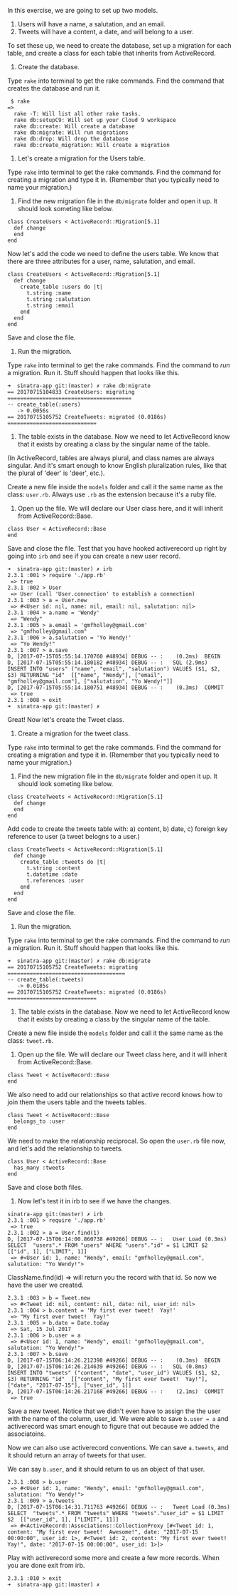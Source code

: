 In this exercise, we are going to set up two models.  

1. Users will have a name, a salutation, and an email.
1. Tweets will have a content, a date, and will belong to a user.

To set these up, we need to create the database, set up a migration for each table, and create a class for each table that inherits from ActiveRecord.

1. Create the database.  

Type `rake` into terminal to get the rake commands.  Find the command that creates the database and run it.

```
 $ rake
=> 
  rake -T: Will list all other rake tasks.
  rake db:setupC9: Will set up your Cloud 9 workspace
  rake db:create: Will create a database
  rake db:migrate: Will run migrations
  rake db:drop: Will drop the database
  rake db:create_migration: Will create a migration
```


1. Let's create a migration for the Users table.

Type `rake` into terminal to get the rake commands. Find the command for creating a migration and type it in.  (Remember that you typically need to name your migration.)

1. Find the new migration file in the `db/migrate` folder and open it up.  It should look someting like below.


```
class CreateUsers < ActiveRecord::Migration[5.1]
  def change
  end
end

```

Now let's add the code we need to define the users table.  We know that there are three attributes for a user, name, salutation, and email.

```
class CreateUsers < ActiveRecord::Migration[5.1]
  def change
    create_table :users do |t|
      t.string :name
      t.string :salutation
      t.string :email
    end
  end
end

```

Save and close the file.  

1. Run the migration.

Type `rake` into terminal to get the rake commands. Find the command to _run_ a migration.  Run it.  Stuff should happen that looks like this.

```
➜  sinatra-app git:(master) ✗ rake db:migrate
== 20170715104833 CreateUsers: migrating =======================================
-- create_table(:users)
   -> 0.0056s
== 20170715105752 CreateTweets: migrated (0.0186s) ============================
```

1. The table exists in the database.  Now we need to let ActiveRecord know that it exists by creating a class by the singular name of the table.

(In ActiveRecord, tables are always plural, and class names are always singular.  And it's smart enough to know English pluralization rules, like that the plural of 'deer' is 'deer', etc.).

Create a new file inside the `models` folder and call it the same name as the class: `user.rb`.  Always use `.rb` as the extension because it's a ruby file.


1. Open up the file.  We will declare our User class here, and it will inherit from ActiveRecord::Base.

```
class User < ActiveRecord::Base
end

```

Save and close the file.  Test that you have hooked activerecord up right by going into `irb` and see if you can create a new user record.

```
➜  sinatra-app git:(master) ✗ irb
2.3.1 :001 > require './app.rb'
 => true 
2.3.1 :002 > User
 => User (call 'User.connection' to establish a connection) 
2.3.1 :003 > a = User.new
 => #<User id: nil, name: nil, email: nil, salutation: nil> 
2.3.1 :004 > a.name = 'Wendy'
 => "Wendy" 
2.3.1 :005 > a.email = 'gmfholley@gmail.com'
 => "gmfholley@gmail.com" 
2.3.1 :006 > a.salutation = 'Yo Wendy!'
 => "Yo Wendy!" 
2.3.1 :007 > a.save
D, [2017-07-15T05:55:14.170760 #48934] DEBUG -- :    (0.2ms)  BEGIN
D, [2017-07-15T05:55:14.180182 #48934] DEBUG -- :   SQL (2.9ms)  INSERT INTO "users" ("name", "email", "salutation") VALUES ($1, $2, $3) RETURNING "id"  [["name", "Wendy"], ["email", "gmfholley@gmail.com"], ["salutation", "Yo Wendy!"]]
D, [2017-07-15T05:55:14.180751 #48934] DEBUG -- :    (0.3ms)  COMMIT
 => true 
2.3.1 :008 > exit
➜  sinatra-app git:(master) ✗ 
```

Great!  Now let's create the Tweet class.

1. Create a migration for the tweet class.

Type `rake` into terminal to get the rake commands. Find the command for creating a migration and type it in.  (Remember that you typically need to name your migration.)


1. Find the new migration file in the `db/migrate` folder and open it up.  It should look someting like below.

```
class CreateTweets < ActiveRecord::Migration[5.1]
  def change
  end
end

```

Add code to create the tweets table with: a) content, b) date, c) foreign key reference to user (a tweet belogns to a user.)

```
class CreateTweets < ActiveRecord::Migration[5.1]
  def change
    create_table :tweets do |t|
      t.string :content
      t.datetime :date
      t.references :user
    end
  end
end
```

Save and close the file.

1. Run the migration.

Type `rake` into terminal to get the rake commands. Find the command to _run_ a migration.  Run it.  Stuff should happen that looks like this.

```
➜  sinatra-app git:(master) ✗ rake db:migrate
== 20170715105752 CreateTweets: migrating =====================================
-- create_table(:tweets)
   -> 0.0185s
== 20170715105752 CreateTweets: migrated (0.0186s) ============================
```

1. The table exists in the database.  Now we need to let ActiveRecord know that it exists by creating a class by the singular name of the table.


Create a new file inside the `models` folder and call it the same name as the class: `tweet.rb`.  


1. Open up the file.  We will declare our Tweet class here, and it will inherit from ActiveRecord::Base.

```
class Tweet < ActiveRecord::Base
end
```

We also need to add our relationships so that active record knows how to join them the users table and the tweets tables.
```
class Tweet < ActiveRecord::Base
  belongs_to :user
end

```

We need to make the relationship reciprocal.  So open the `user.rb` file now, and let's add the relationship to tweets.


```
class User < ActiveRecord::Base
  has_many :tweets
end
```

Save and close both files.  

1. Now let's test it in irb to see if we have the changes.

```
sinatra-app git:(master) ✗ irb
2.3.1 :001 > require './app.rb'
 => true 
2.3.1 :002 > a = User.find(1)
D, [2017-07-15T06:14:00.860738 #49266] DEBUG -- :   User Load (0.3ms)  SELECT  "users".* FROM "users" WHERE "users"."id" = $1 LIMIT $2  [["id", 1], ["LIMIT", 1]]
 => #<User id: 1, name: "Wendy", email: "gmfholley@gmail.com", salutation: "Yo Wendy!"> 
```

ClassName.find(id) => will return you the record with that id.  So now we have the user we created.

```
2.3.1 :003 > b = Tweet.new
 => #<Tweet id: nil, content: nil, date: nil, user_id: nil> 
2.3.1 :004 > b.content = 'My first ever tweet!  Yay!'
 => "My first ever tweet!  Yay!" 
2.3.1 :005 > b.date = Date.today
 => Sat, 15 Jul 2017 
2.3.1 :006 > b.user = a
 => #<User id: 1, name: "Wendy", email: "gmfholley@gmail.com", salutation: "Yo Wendy!"> 
2.3.1 :007 > b.save
D, [2017-07-15T06:14:26.212398 #49266] DEBUG -- :    (0.3ms)  BEGIN
D, [2017-07-15T06:14:26.214639 #49266] DEBUG -- :   SQL (0.8ms)  INSERT INTO "tweets" ("content", "date", "user_id") VALUES ($1, $2, $3) RETURNING "id"  [["content", "My first ever tweet!  Yay!"], ["date", "2017-07-15"], ["user_id", 1]]
D, [2017-07-15T06:14:26.217168 #49266] DEBUG -- :    (2.1ms)  COMMIT
 => true 
```

Save a new tweet.  Notice that we didn't even have to assign the the user with the name of the column, user_id.  We were able to save `b.user = a` and activerecord was smart enough to figure that out because we added the associatoins.


Now we can also use activerecord conventions.  We can save `a.tweets`, and it should return an array of tweets for that user.

We can say `b.user`, and it should return to us an object of that user.
```
2.3.1 :008 > b.user
 => #<User id: 1, name: "Wendy", email: "gmfholley@gmail.com", salutation: "Yo Wendy!"> 
2.3.1 :009 > a.tweets
D, [2017-07-15T06:14:31.711763 #49266] DEBUG -- :   Tweet Load (0.3ms)  SELECT  "tweets".* FROM "tweets" WHERE "tweets"."user_id" = $1 LIMIT $2  [["user_id", 1], ["LIMIT", 11]]
 => #<ActiveRecord::Associations::CollectionProxy [#<Tweet id: 1, content: "My first ever tweet!  Awesome!", date: "2017-07-15 00:00:00", user_id: 1>, #<Tweet id: 2, content: "My first ever tweet!  Yay!", date: "2017-07-15 00:00:00", user_id: 1>]> 

```

Play with activerecord some more and create a few more records.  When you are done exit from irb.

```
2.3.1 :010 > exit
➜  sinatra-app git:(master) ✗ 
```
